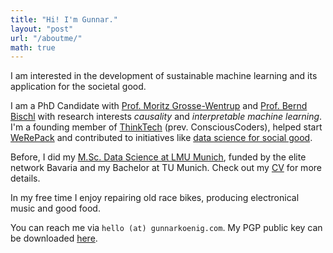 ```yaml
---
title: "Hi! I'm Gunnar."
layout: "post"
url: "/aboutme/"
math: true
---
```



I am interested in the development of sustainable machine learning and its application for the societal good.

I am a PhD Candidate with [Prof. Moritz Grosse-Wentrup](https://ni.cs.univie.ac.at/) and [Prof. Bernd Bischl](https://www.slds.stat.uni-muenchen.de/people/bischl/) with research interests *causality* and *interpretable machine learning*.
I'm a founding member of [ThinkTech](https://www.thinktech.ngo/) (prev. ConsciousCoders), helped start [WeRePack](https://werepack.org/de/) and contributed to initiatives like [data science for social good](https://warwick.ac.uk/research/data-science/warwick-data/dssgx/).

Before, I did my [M.Sc. Data Science at LMU Munich](https://www.m-datascience.mathematik-informatik-statistik.uni-muenchen.de/index.html), funded by the elite network Bavaria and my Bachelor at TU Munich. Check out my [CV](/pdf/koenig-cv.pdf) for more details.

In my free time I enjoy repairing old race bikes, producing electronical music and good food.

You can reach me via `hello (at) gunnarkoenig.com`. My PGP public key can be downloaded [here](/keys/publickey.gunnar@koenig.page.asc).



